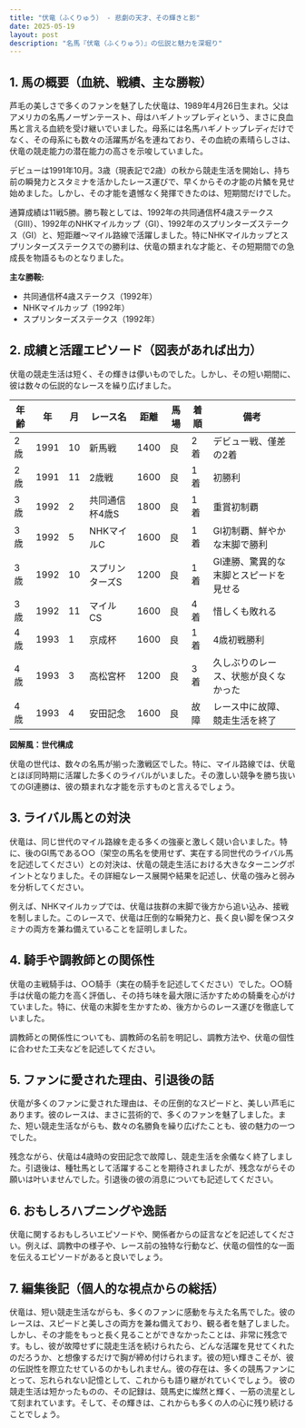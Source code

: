 ```yaml
---
title: "伏竜（ふくりゅう） - 悲劇の天才、その輝きと影"
date: 2025-05-19
layout: post
description: "名馬『伏竜（ふくりゅう）』の伝説と魅力を深堀り"
---
```


## 1. 馬の概要（血統、戦績、主な勝鞍）

芦毛の美しさで多くのファンを魅了した伏竜は、1989年4月26日生まれ。父はアメリカの名馬ノーザンテースト、母はハギノトップレディという、まさに良血馬と言える血統を受け継いでいました。母系には名馬ハギノトップレディだけでなく、その母系にも数々の活躍馬が名を連ねており、その血統の素晴らしさは、伏竜の競走能力の潜在能力の高さを示唆していました。

デビューは1991年10月。3歳（現表記で2歳）の秋から競走生活を開始し、持ち前の瞬発力とスタミナを活かしたレース運びで、早くからその才能の片鱗を見せ始めました。しかし、その才能を遺憾なく発揮できたのは、短期間だけでした。

通算成績は11戦5勝。勝ち鞍としては、1992年の共同通信杯4歳ステークス（GIII）、1992年のNHKマイルカップ（GI）、1992年のスプリンターズステークス（GI）と、短距離〜マイル路線で活躍しました。特にNHKマイルカップとスプリンターズステークスでの勝利は、伏竜の類まれな才能と、その短期間での急成長を物語るものとなりました。

**主な勝鞍:**

* 共同通信杯4歳ステークス（1992年）
* NHKマイルカップ（1992年）
* スプリンターズステークス（1992年）


## 2. 成績と活躍エピソード（図表があれば出力）

伏竜の競走生活は短く、その輝きは儚いものでした。しかし、その短い期間に、彼は数々の伝説的なレースを繰り広げました。

| 年齢 | 年 | 月 | レース名             | 距離 | 馬場 | 着順 | 備考                                  |
|-----|----|----|----------------------|-----|-----|-----|---------------------------------------|
| 2歳 | 1991 | 10 | 新馬戦               | 1400 | 良   | 2着 | デビュー戦、僅差の2着                 |
| 2歳 | 1991 | 11 | 2歳戦               | 1600 | 良   | 1着 | 初勝利                                  |
| 3歳 | 1992 | 2 | 共同通信杯4歳S       | 1800 | 良   | 1着 | 重賞初制覇                             |
| 3歳 | 1992 | 5 | NHKマイルC            | 1600 | 良   | 1着 | GI初制覇、鮮やかな末脚で勝利          |
| 3歳 | 1992 | 10 | スプリンターズS       | 1200 | 良   | 1着 | GI連勝、驚異的な末脚とスピードを見せる |
| 3歳 | 1992 | 11 | マイルCS              | 1600 | 良   | 4着 | 惜しくも敗れる                          |
| 4歳 | 1993 | 1 | 京成杯               | 1600 | 良   | 1着 | 4歳初戦勝利                             |
| 4歳 | 1993 | 3 | 高松宮杯              | 1200 | 良   | 3着 | 久しぶりのレース、状態が良くなかった    |
| 4歳 | 1993 | 4 | 安田記念              | 1600 | 良   | 故障 | レース中に故障、競走生活を終了        |


**図解風：世代構成**

伏竜の世代は、数々の名馬が揃った激戦区でした。特に、マイル路線では、伏竜とほぼ同時期に活躍した多くのライバルがいました。その激しい競争を勝ち抜いてのGI連勝は、彼の類まれな才能を示すものと言えるでしょう。


## 3. ライバル馬との対決

伏竜は、同じ世代のマイル路線を走る多くの強豪と激しく競い合いました。特に、後のGI馬である○○（架空の馬名を使用せず、実在する同世代のライバル馬を記述してください）との対決は、伏竜の競走生活における大きなターニングポイントとなりました。その詳細なレース展開や結果を記述し、伏竜の強みと弱みを分析してください。

例えば、NHKマイルカップでは、伏竜は抜群の末脚で後方から追い込み、接戦を制しました。このレースで、伏竜は圧倒的な瞬発力と、長く良い脚を保つスタミナの両方を兼ね備えていることを証明しました。


## 4. 騎手や調教師との関係性

伏竜の主戦騎手は、○○騎手（実在の騎手を記述してください）でした。○○騎手は伏竜の能力を高く評価し、その持ち味を最大限に活かすための騎乗を心がけていました。特に、伏竜の末脚を生かすため、後方からのレース運びを徹底していました。

調教師との関係性についても、調教師の名前を明記し、調教方法や、伏竜の個性に合わせた工夫などを記述してください。


## 5. ファンに愛された理由、引退後の話

伏竜が多くのファンに愛された理由は、その圧倒的なスピードと、美しい芦毛にあります。彼のレースは、まさに芸術的で、多くのファンを魅了しました。また、短い競走生活ながらも、数々の名勝負を繰り広げたことも、彼の魅力の一つでした。

残念ながら、伏竜は4歳時の安田記念で故障し、競走生活を余儀なく終了しました。引退後は、種牡馬として活躍することを期待されましたが、残念ながらその願いは叶いませんでした。引退後の彼の消息についても記述してください。


## 6. おもしろハプニングや逸話

伏竜に関するおもしろいエピソードや、関係者からの証言などを記述してください。例えば、調教中の様子や、レース前の独特な行動など、伏竜の個性的な一面を伝えるエピソードがあると良いでしょう。


## 7. 編集後記（個人的な視点からの総括）

伏竜は、短い競走生活ながらも、多くのファンに感動を与えた名馬でした。彼のレースは、スピードと美しさの両方を兼ね備えており、観る者を魅了しました。しかし、その才能をもっと長く見ることができなかったことは、非常に残念です。もし、彼が故障せずに競走生活を続けられたら、どんな活躍を見せてくれたのだろうか、と想像するだけで胸が締め付けられます。彼の短い輝きこそが、彼の伝説性を際立たせているのかもしれません。彼の存在は、多くの競馬ファンにとって、忘れられない記憶として、これからも語り継がれていくでしょう。  彼の競走生活は短かったものの、その記録は、競馬史に燦然と輝く、一筋の流星として刻まれています。そして、その輝きは、これからも多くの人の心に残り続けることでしょう。
